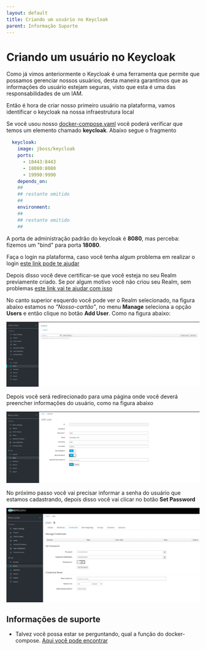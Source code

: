 ```yaml
---
layout: default
title: Criando um usuário no Keycloak 
parent: Informação Suporte
---
```

# Criando um usuário no Keycloak

Como já vimos anteriormente o Keycloak é uma ferramenta que permite que possamos gerenciar nossos usuários,
desta maneira garantimos que as informações do usuário estejam seguras, visto que esta é uma das responsabilidades
de um IAM.

Então é hora de criar nosso primeiro usuário na plataforma, vamos identificar o keycloak na nossa infraestrutura local

Se você usou nosso [docker-compose.yaml](../ops/docker-compose.yaml) você poderá verificar
que temos um elemento chamado **keycloak**. Abaixo segue o fragmento

```yaml
  keycloak:
    image: jboss/keycloak
    ports:
      - 18443:8443
      - 18080:8080
      - 19990:9990
    depends_on:
    ##
    ## restante omitido
    ##
    environment:
    ##
    ## restante omitido
    ##
``` 
A porta de administração padrão do keycloak é **8080**, mas perceba: fizemos um "bind" para
porta **18080**.

Faça o login na plataforma, caso você tenha algum problema em realizar o login [este link pode te ajudar](keycloak-login.md)

Depois disso você deve certificar-se que você esteja no seu Realm previamente criado. Se por algum motivo você não criou seu Realm, sem problemas
[este link vai te ajudar com isso](keycloak-realm.md)

No canto superior esquerdo você pode ver o Realm selecionado, na figura abaixo estamos no _"Nosso-cartão"_, no menu **Manage** seleciona a opção
**Users** e então clique no botão **Add User**. Como na figura abaixo:

![keycloak users](/assets/images/keycloak/users.png "users keycloak")

Depois você será redirecionado para uma página onde você deverá preencher informações do usuário, como na figura abaixo

![keycloak new users](/assets/images/keycloak/novo_usuario.png "novo usuario")

No próximo passo você vai precisar informar a senha do usuário que estamos cadastrando, depois disso você vai clicar no botão
**Set Password**

![keycloak password](/assets/images/keycloak/password_user.png "password")

## Informações de suporte

* Talvez você possa estar se perguntando, qual a função do docker-compose. [Aqui você pode encontrar](https://docs.docker.com/compose/) 

